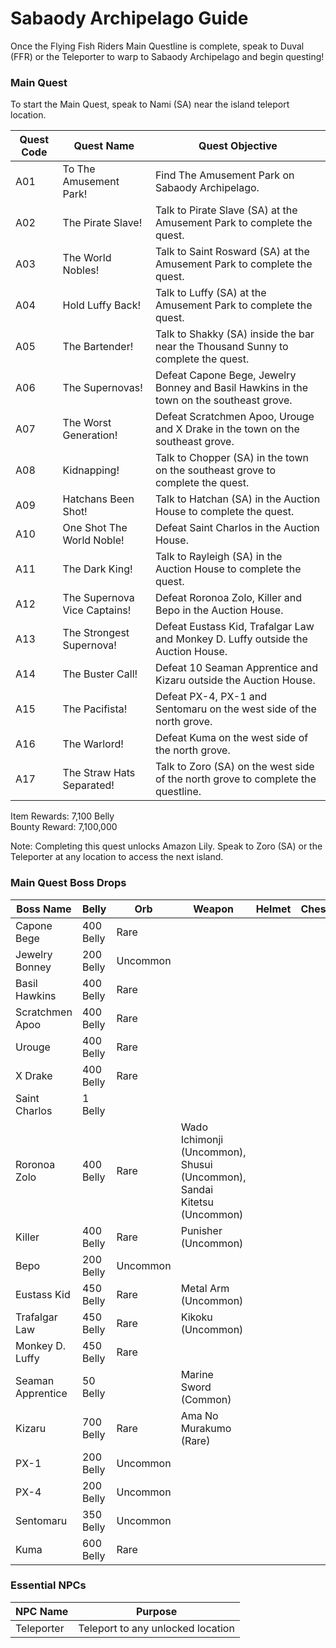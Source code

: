 # Sabaody Archipelago Guide

Once the Flying Fish Riders Main Questline is complete, speak to Duval (FFR) or the Teleporter to warp to Sabaody Archipelago and begin questing!

### Main Quest

To start the Main Quest, speak to Nami (SA) near the island teleport location.

| Quest Code| Quest Name                    | Quest Objective|
|-----------|-----------                    |-----------|
| A01       | To The Amusement Park!        |Find The Amusement Park on Sabaody Archipelago.|
| A02       | The Pirate Slave!             |Talk to Pirate Slave (SA) at the Amusement Park to complete the quest.|
| A03       | The World Nobles!             |Talk to Saint Rosward (SA) at the Amusement Park to complete the quest.|
| A04       | Hold Luffy Back!              |Talk to Luffy (SA) at the Amusement Park to complete the quest.|
| A05       | The Bartender!                |Talk to Shakky (SA) inside the bar near the Thousand Sunny to complete the quest.|
| A06       | The Supernovas!               |Defeat Capone Bege, Jewelry Bonney and Basil Hawkins in the town on the southeast grove.|
| A07       | The Worst Generation!         |Defeat Scratchmen Apoo, Urouge and X Drake in the town on the southeast grove.|
| A08       | Kidnapping!                   |Talk to Chopper (SA) in the town on the southeast grove to complete the quest.|
| A09       | Hatchans Been Shot!           |Talk to Hatchan (SA) in the Auction House to complete the quest.|
| A10       | One Shot The World Noble!     |Defeat Saint Charlos in the Auction House.|
| A11       | The Dark King!                |Talk to Rayleigh (SA) in the Auction House to complete the quest.|
| A12       | The Supernova Vice Captains!  |Defeat Roronoa Zolo, Killer and Bepo in the Auction House.|
| A13       | The Strongest Supernova!      |Defeat Eustass Kid, Trafalgar Law and Monkey D. Luffy outside the Auction House.|
| A14       | The Buster Call!              |Defeat 10 Seaman Apprentice and Kizaru outside the Auction House.|
| A15       | The Pacifista!                |Defeat PX-4, PX-1 and Sentomaru on the west side of the north grove.|
| A16       | The Warlord!                  |Defeat Kuma on the west side of the north grove.|
| A17       | The Straw Hats Separated!     |Talk to Zoro (SA) on the west side of the north grove to complete the questline.|

Item Rewards: 7,100 Belly<br>
Bounty Reward: 7,100,000

Note: Completing this quest unlocks Amazon Lily. Speak to Zoro (SA) or the Teleporter at any location to access the next island.

### Main Quest Boss Drops

| Boss Name         | Belly      | Orb       | Weapon                                                                | Helmet    | Chestplate | Leggings  | Boots     | Other               |
|-----------        |----------- |-----------|-----------                                                            |-----------|----------- |-----------|-----------|-----------          |
| Capone Bege       | 400 Belly  | Rare      |                                                                       |           |            |           |           | Shiro Fragment      |
| Jewelry Bonney    | 200 Belly  | Uncommon  |                                                                       |           |            |           |           |                     |
| Basil Hawkins     | 400 Belly  | Rare      |                                                                       |           |            |           |           | Wara Fragment       |
| Scratchmen Apoo   | 400 Belly  | Rare      |                                                                       |           |            |           |           | Oto Fragment        |
| Urouge            | 400 Belly  | Rare      |                                                                       |           |            |           |           | Karu Fragment       |
| X Drake           | 400 Belly  | Rare      |                                                                       |           |            |           |           | Allosaurus Fragment |
| Saint Charlos     | 1 Belly    |           |                                                                       |           |            |           |           |                     |
| Roronoa Zolo      | 400 Belly  | Rare      |Wado Ichimonji (Uncommon), Shusui (Uncommon), Sandai Kitetsu (Uncommon)|           |            |           |           |                     |
| Killer            | 400 Belly  | Rare      |Punisher (Uncommon)                                                    |           |            |           |           |                     |
| Bepo              | 200 Belly  | Uncommon  |                                                                       |           |            |           |           |                     |
| Eustass Kid       | 450 Belly  | Rare      |Metal Arm (Uncommon)                                                   |           |            |           |           | Jiki Fragment       |
| Trafalgar Law     | 450 Belly  | Rare      |Kikoku (Uncommon)                                                      |           |            |           |           | Ope Fragment        |
| Monkey D. Luffy   | 450 Belly  | Rare      |                                                                       |           |            |           |           | Gomu Fragment       |
| Seaman Apprentice | 50 Belly   |           |Marine Sword (Common)                                                  |           |            |           |           |                     |
| Kizaru            | 700 Belly  | Rare      |Ama No Murakumo (Rare)                                                 |           |            |           |           |                     |
| PX-1              | 200 Belly  | Uncommon  |                                                                       |           |            |           |           |                     |
| PX-4              | 200 Belly  | Uncommon  |                                                                       |           |            |           |           |                     |
| Sentomaru         | 350 Belly  | Uncommon  |                                                                       |           |            |           |           |                     |
| Kuma              | 600 Belly  | Rare      |                                                                       |           |            |           |           | Nikyu Fragment      |

### Essential NPCs

| NPC Name         | Purpose                                        |
|-------------     |-----------                                     |
| Teleporter       | Teleport to any unlocked location              |